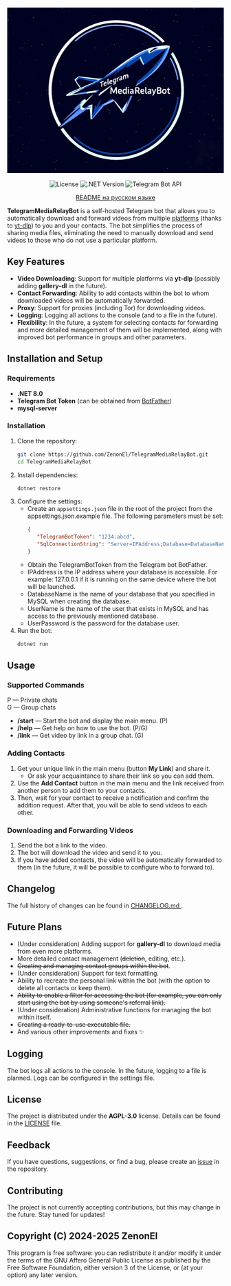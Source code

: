 <p align="center">
 <img src="Logo.jpg" width="512" height="384" alt="Logo">
</p>

<div align="center"> 
 
![License](https://img.shields.io/badge/License-AGPL--3.0-blue)
![.NET Version](https://img.shields.io/badge/.NET-8.0-purple)
![Telegram Bot API](https://img.shields.io/badge/Telegram%20Bot%20API-22.1.3-green)
 
</div>

<div align="center">

[README на русском языке](docs/README_RU.md)

</div>

**TelegramMediaRelayBot** is a self-hosted Telegram bot that allows you to automatically download and forward videos from multiple [platforms](https://github.com/yt-dlp/yt-dlp/blob/master/supportedsites.md) (thanks to [yt-dlp](https://github.com/yt-dlp/yt-dlp/tree/master)) to you and your contacts. The bot simplifies the process of sharing media files, eliminating the need to manually download and send videos to those who do not use a particular platform.



## Key Features

- **Video Downloading**: Support for multiple platforms via **yt-dlp** (possibly adding **gallery-dl** in the future).
- **Contact Forwarding**: Ability to add contacts within the bot to whom downloaded videos will be automatically forwarded.
- **Proxy**: Support for proxies (including Tor) for downloading videos.
- **Logging**: Logging all actions to the console (and to a file in the future).
- **Flexibility**: In the future, a system for selecting contacts for forwarding and more detailed management of them will be implemented, along with improved bot performance in groups and other parameters.



## Installation and Setup

### Requirements
- **.NET 8.0**
- **Telegram Bot Token** (can be obtained from [BotFather](https://core.telegram.org/bots#botfather))
- **mysql-server**  

### Installation
1. Clone the repository:
   ```bash
   git clone https://github.com/ZenonEl/TelegramMediaRelayBot.git
   cd TelegramMediaRelayBot
   ```
2. Install dependencies:
   ```bash
   dotnet restore
   ```
3. Configure the settings:
   - Create an `appsettings.json` file in the root of the project from the appsettings.json.example file. The following parameters must be set:
     ```json
     {
        "TelegramBotToken": "1234:abcd",
        "SqlConnectionString": "Server=IPAddress;Database=DatabaseName;User ID=UserName;Password=UserPassword;",
     }
     ```
   - Obtain the TelegramBotToken from the Telegram bot BotFather.
   - IPAddress is the IP address where your database is accessible. For example: 127.0.0.1 if it is running on the same device where the bot will be launched.
   - DatabaseName is the name of your database that you specified in MySQL when creating the database.
   - UserName is the name of the user that exists in MySQL and has access to the previously mentioned database.
   - UserPassword is the password for the database user.
4. Run the bot:
   ```bash
   dotnet run
   ```

## Usage

### Supported Commands
P — Private chats  
G — Group chats  
- **/start** — Start the bot and display the main menu. (P)  
- **/help** — Get help on how to use the bot. (P/G)  
- **/link** — Get video by link in a group chat. (G)  

### Adding Contacts
1. Get your unique link in the main menu (button **My Link**) and share it.
   - Or ask your acquaintance to share their link so you can add them.
2. Use the **Add Contact** button in the main menu and the link received from another person to add them to your contacts.
3. Then, wait for your contact to receive a notification and confirm the addition request. After that, you will be able to send videos to each other.

### Downloading and Forwarding Videos
1. Send the bot a link to the video.
2. The bot will download the video and send it to you.
3. If you have added contacts, the video will be automatically forwarded to them (in the future, it will be possible to configure who to forward to).

## Changelog

The full history of changes can be found in [CHANGELOG.md ](CHANGELOG.md ).

## Future Plans
- (Under consideration) Adding support for **gallery-dl** to download media from even more platforms.
- More detailed contact management (~~deletion~~, editing, etc.).
- ~~Creating and managing contact groups within the bot~~.
- (Under consideration) Support for text formatting.
- Ability to recreate the personal link within the bot (with the option to delete all contacts or keep them).
- ~~Ability to enable a filter for accessing the bot (for example, you can only start using the bot by using someone's referral link).~~
- (Under consideration) Administrative functions for managing the bot within itself.
- ~~Creating a ready-to-use executable file.~~
- And various other improvements and fixes ✨

## Logging
The bot logs all actions to the console. In the future, logging to a file is planned. Logs can be configured in the settings file.



## License
The project is distributed under the **AGPL-3.0** license. Details can be found in the [LICENSE](LICENSE) file.



## Feedback
If you have questions, suggestions, or find a bug, please create an [issue](hhttps://github.com/ZenonEl/TelegramMediaRelayBot/issues) in the repository.



## Contributing
The project is not currently accepting contributions, but this may change in the future. Stay tuned for updates!



## Copyright (C) 2024-2025 ZenonEl

This program is free software: you can redistribute it and/or modify it under the terms of the GNU Affero General Public License as published by the Free Software Foundation, either version 3 of the License, or (at your option) any later version.